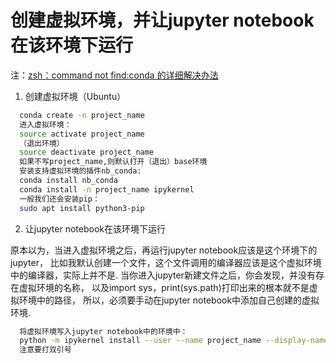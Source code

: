 # 创建虚拟环境，并让jupyter notebook在该环境下运行
注：[zsh：command not find:conda 的详细解决办法](https://www.jianshu.com/p/13f5d20e61f8)
1. 创建虚拟环境（Ubuntu）
```zsh
  conda create -n project_name
  进入虚拟环境：
  source activate project_name
  （退出环境）
  source deactivate project_name
  如果不写project_name,则默认打开（退出）base环境
  安装支持虚拟环境的插件nb_conda:
  conda install nb_conda
  conda install -n project_name ipykernel
  一般我们还会安装pip：
  sudo apt install python3-pip
```
2. 让jupyter notebook在该环境下运行

原本以为，当进入虚拟环境之后，再运行jupyter notebook应该是这个环境下的jupyter，
比如我默认创建一个文件，这个文件调用的编译器应该是这个虚拟环境中的编译器，实际上并不是.
当你进入jupyter新建文件之后，你会发现，并没有存在虚拟环境的名称，
以及import sys，print(sys.path)打印出来的根本就不是虚拟环境中的路径，
所以，必须要手动在jupyter notebook中添加自己创建的虚拟环境.

```zsh
  将虚拟环境写入jupyter notebook中的环境中：
  python -m ipykernel install --user --name project_name --display-name "project_name"
  注意要打双引号
```
